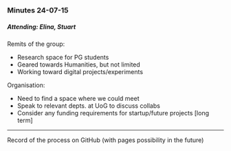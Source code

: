 ### Minutes 24-07-15

##### Attending: Elina, Stuart


Remits of the group:
* Research space for PG students
* Geared towards Humanities, but not limited
* Working toward digital projects/experiments

Organisation:
* Need to find a space where we could meet
* Speak to relevant depts. at UoG to discuss collabs
* Consider any funding requirements for startup/future projects [long term]


***
Record of the process on GitHub (with pages possibility in the future)

